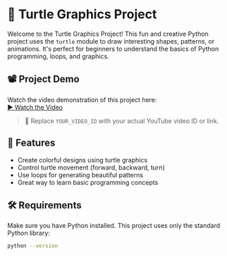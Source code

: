 # 🐢 Turtle Graphics Project

Welcome to the Turtle Graphics Project! This fun and creative Python project uses the `turtle` module to draw interesting shapes, patterns, or animations. It's perfect for beginners to understand the basics of Python programming, loops, and graphics.

## 📽️ Project Demo

Watch the video demonstration of this project here:  
[▶️ Watch the Video](https://drive.google.com/file/d/1bbaRi4pBuwrdI-WXei4xdbo9VzEibk9r/view?usp=sharing)

> 🔁 Replace `YOUR_VIDEO_ID` with your actual YouTube video ID or link.

## 🚀 Features

- Create colorful designs using turtle graphics
- Control turtle movement (forward, backward, turn)
- Use loops for generating beautiful patterns
- Great way to learn basic programming concepts

## 🛠️ Requirements

Make sure you have Python installed. This project uses only the standard Python library:

```bash
python --version
